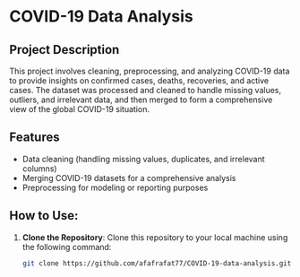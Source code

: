 # COVID-19 Data Analysis

## Project Description
This project involves cleaning, preprocessing, and analyzing COVID-19 data to provide insights on confirmed cases, deaths, recoveries, and active cases. The dataset was processed and cleaned to handle missing values, outliers, and irrelevant data, and then merged to form a comprehensive view of the global COVID-19 situation.

## Features
- Data cleaning (handling missing values, duplicates, and irrelevant columns)
- Merging COVID-19 datasets for a comprehensive analysis
- Preprocessing for modeling or reporting purposes

## How to Use:

1. **Clone the Repository**: Clone this repository to your local machine using the following command:

   ```bash
   git clone https://github.com/afafrafat77/COVID-19-data-analysis.git
